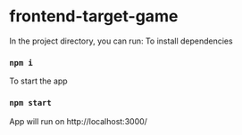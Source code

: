 # frontend-target-game

In the project directory, you can run:
To install dependencies
### `npm i`

To start the app
### `npm start`

App will run on http://localhost:3000/